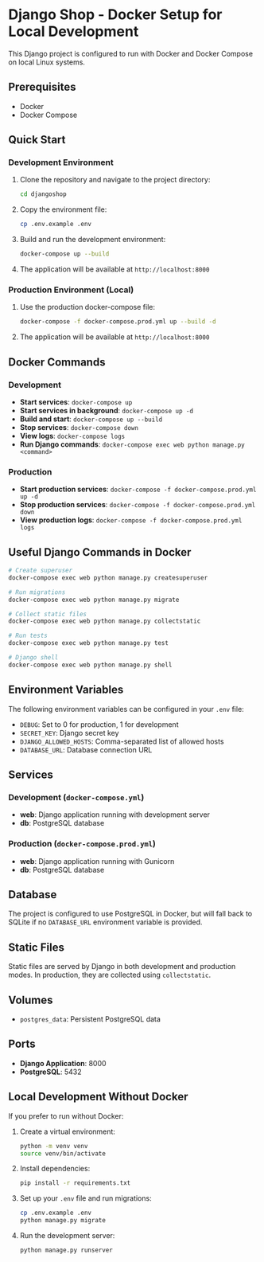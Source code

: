 # Django Shop - Docker Setup for Local Development

This Django project is configured to run with Docker and Docker Compose on local Linux systems.

## Prerequisites

- Docker
- Docker Compose

## Quick Start

### Development Environment

1. Clone the repository and navigate to the project directory:
   ```bash
   cd djangoshop
   ```

2. Copy the environment file:
   ```bash
   cp .env.example .env
   ```

3. Build and run the development environment:
   ```bash
   docker-compose up --build
   ```

4. The application will be available at `http://localhost:8000`

### Production Environment (Local)

1. Use the production docker-compose file:
   ```bash
   docker-compose -f docker-compose.prod.yml up --build -d
   ```

2. The application will be available at `http://localhost:8000`

## Docker Commands

### Development

- **Start services**: `docker-compose up`
- **Start services in background**: `docker-compose up -d`
- **Build and start**: `docker-compose up --build`
- **Stop services**: `docker-compose down`
- **View logs**: `docker-compose logs`
- **Run Django commands**: `docker-compose exec web python manage.py <command>`

### Production

- **Start production services**: `docker-compose -f docker-compose.prod.yml up -d`
- **Stop production services**: `docker-compose -f docker-compose.prod.yml down`
- **View production logs**: `docker-compose -f docker-compose.prod.yml logs`

## Useful Django Commands in Docker

```bash
# Create superuser
docker-compose exec web python manage.py createsuperuser

# Run migrations
docker-compose exec web python manage.py migrate

# Collect static files
docker-compose exec web python manage.py collectstatic

# Run tests
docker-compose exec web python manage.py test

# Django shell
docker-compose exec web python manage.py shell
```

## Environment Variables

The following environment variables can be configured in your `.env` file:

- `DEBUG`: Set to 0 for production, 1 for development
- `SECRET_KEY`: Django secret key
- `DJANGO_ALLOWED_HOSTS`: Comma-separated list of allowed hosts
- `DATABASE_URL`: Database connection URL

## Services

### Development (`docker-compose.yml`)
- **web**: Django application running with development server
- **db**: PostgreSQL database

### Production (`docker-compose.prod.yml`)
- **web**: Django application running with Gunicorn
- **db**: PostgreSQL database

## Database

The project is configured to use PostgreSQL in Docker, but will fall back to SQLite if no `DATABASE_URL` environment variable is provided.

## Static Files

Static files are served by Django in both development and production modes. In production, they are collected using `collectstatic`.

## Volumes

- `postgres_data`: Persistent PostgreSQL data

## Ports

- **Django Application**: 8000
- **PostgreSQL**: 5432

## Local Development Without Docker

If you prefer to run without Docker:

1. Create a virtual environment:
   ```bash
   python -m venv venv
   source venv/bin/activate
   ```

2. Install dependencies:
   ```bash
   pip install -r requirements.txt
   ```

3. Set up your `.env` file and run migrations:
   ```bash
   cp .env.example .env
   python manage.py migrate
   ```

4. Run the development server:
   ```bash
   python manage.py runserver
   ```
